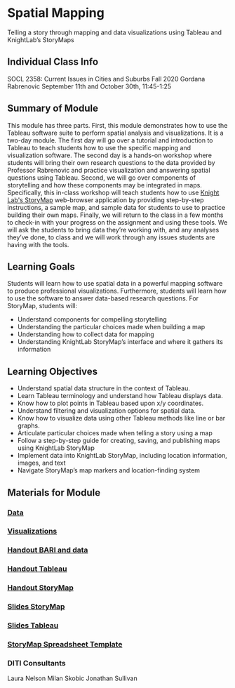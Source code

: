 <h1>Spatial Mapping</h1>

Telling a story through mapping and data visualizations using Tableau and KnightLab’s StoryMaps

<h2>Individual Class Info</h2>

SOCL 2358: Current Issues in Cities and Suburbs
Fall 2020
Gordana Rabrenovic
September 11th and October 30th, 11:45-1:25

<h2>Summary of Module</h2>

This module has three parts. First, this module demonstrates how to use the Tableau software suite to perform spatial analysis and visualizations. It is a two-day module. The first day will go over a tutorial and introduction to Tableau to teach students how to use the specific mapping and visualization software. The second day is a hands-on workshop where students will bring their own research questions to the data provided by Professor Rabrenovic and practice visualization and answering spatial questions using Tableau. Second, we will go over components of storytelling and how these components may be integrated in maps. Specifically, this in-class workshop will teach students how to use [Knight Lab's StoryMap](https://storymap.knightlab.com/) web-browser application by providing step-by-step instructions, a sample map, and sample data for students to use to practice building their own maps. Finally, we will return to the class in a few months to check-in with your progress on the assignment and using these tools. We will ask the students to bring data they’re working with, and any analyses they’ve done, to class and we will work through any issues students are having with the tools.

<h2>Learning Goals</h2>

Students will learn how to use spatial data in a powerful mapping software to produce professional visualizations. Furthermore, students will learn how to use the software to answer data-based research questions. For StoryMap, students will:
* Understand components for compelling storytelling
* Understanding the particular choices made when building a map
* Understanding how to collect data for mapping
* Understanding KnightLab StoryMap’s interface and where it gathers its information


<h2>Learning Objectives</h2>

* Understand spatial data structure in the context of Tableau.
* Learn Tableau terminology and understand how Tableau displays data.
* Know how to plot points in Tableau based upon x/y coordinates.
* Understand filtering and visualization options for spatial data.
* Know how to visualize data using other Tableau methods like line or bar graphs.
* Articulate particular choices made when telling a story using a map
* Follow a step-by-step guide for creating, saving, and publishing maps using KnightLab StoryMap
* Implement data into KnightLab StoryMap, including location information, images, and text
* Navigate StoryMap’s map markers and location-finding system


<h2>Materials for Module</h2>

### [Data](link)

### [Visualizations](https://github.com/NULabNortheastern/digitalassignmentshowcase/tree/master/mapping/issues_cities_suburbs-fall2020-rabrenovic/visualizations)

### [Handout BARI and data](https://github.com/NULabNortheastern/digitalassignmentshowcase/blob/master/mapping/issues_cities_suburbs-fall2020-rabrenovic/handout_BARI_and_Data.pdf)

### [Handout Tableau](https://github.com/NULabNortheastern/digitalassignmentshowcase/blob/master/mapping/issues_cities_suburbs-fall2020-rabrenovic/handout_Tableau.pdf)

### [Handout StoryMap](https://github.com/NULabNortheastern/digitalassignmentshowcase/blob/master/mapping/issues_cities_suburbs-fall2020-rabrenovic/handout_StoryMap.pdf)

### [Slides StoryMap](https://github.com/NULabNortheastern/digitalassignmentshowcase/blob/master/mapping/issues_cities_suburbs-fall2020-rabrenovic/slides_Storymaps.pdf)

### [Slides Tableau](https://github.com/NULabNortheastern/digitalassignmentshowcase/blob/master/mapping/issues_cities_suburbs-fall2020-rabrenovic/slides_Tableau.pdf)

### [StoryMap Spreadsheet Template](https://github.com/NULabNortheastern/digitalassignmentshowcase/blob/master/mapping/issues_cities_suburbs-fall2020-rabrenovic/Copy%20of%20StoryMap%20Spreadsheet%20Template.xlsx)

<h3>DITI Consultants</h3>

Laura Nelson
Milan Skobic
Jonathan Sullivan
